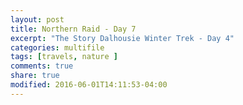 ```yaml
---
layout: post
title: Northern Raid - Day 7
excerpt: "The Story Dalhousie Winter Trek - Day 4"
categories: multifile
tags: [travels, nature ]
comments: true
share: true
modified: 2016-06-01T14:11:53-04:00
---
```

